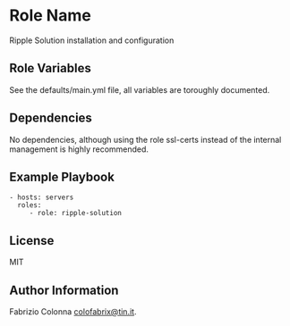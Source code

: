 Role Name
=========

Ripple Solution installation and configuration

Role Variables
--------------

See the defaults/main.yml file, all variables are toroughly documented.

Dependencies
------------

No dependencies, although using the role ssl-certs instead of the internal management is highly recommended.

Example Playbook
----------------

    - hosts: servers
      roles:
         - role: ripple-solution

License
---------------------------------

MIT

Author Information
------------------

Fabrizio Colonna <colofabrix@tin.it>.

